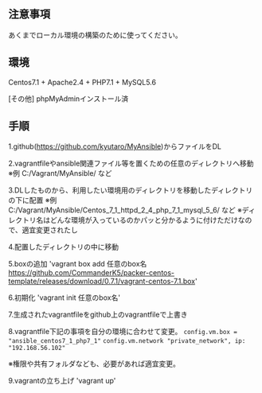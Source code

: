 ## 注意事項

あくまでローカル環境の構築のために使ってください。

## 環境

Centos7.1 + Apache2.4 + PHP7.1 + MySQL5.6

[その他]
phpMyAdminインストール済

## 手順

1.github(https://github.com/kyutaro/MyAnsible)からファイルをDL

2.vagrantfileやansible関連ファイル等を置くための任意のディレクトリへ移動
※例 C:/Vagrant/MyAnsible/ など

3.DLしたものから、利用したい環境用のディレクトリを移動したディレクトリの下に配置
※例 C:/Vagrant/MyAnsible/Centos_7_1_httpd_2_4_php_7_1_mysql_5_6/ など
※ディレクトリ名はどんな環境が入っているのかパッと分かるように付けただけなので、適宜変更されたし

4.配置したディレクトリの中に移動

5.boxの追加
'vagrant box add 任意のbox名 https://github.com/CommanderK5/packer-centos-template/releases/download/0.7.1/vagrant-centos-7.1.box'

6.初期化
'vagrant init 任意のbox名'

7.生成されたvagrantfileをgithub上のvagrantfileで上書き

8.vagrantfile下記の事項を自分の環境に合わせて変更。
`config.vm.box = "ansible_centos7_1_php7_1"`
`config.vm.network "private_network", ip: "192.168.56.102"`

※権限や共有フォルダなども、必要があれば適宜変更。

9.vagrantの立ち上げ
'vagrant up'